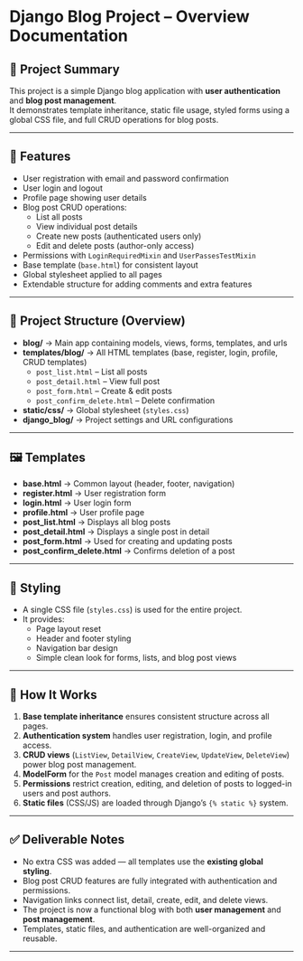 # Django Blog Project – Overview Documentation

## 📌 Project Summary
This project is a simple Django blog application with **user authentication** and **blog post management**.  
It demonstrates template inheritance, static file usage, styled forms using a global CSS file, and full CRUD operations for blog posts.  

---

## 🎯 Features
- User registration with email and password confirmation  
- User login and logout  
- Profile page showing user details  
- Blog post CRUD operations:
  - List all posts  
  - View individual post details  
  - Create new posts (authenticated users only)  
  - Edit and delete posts (author-only access)  
- Permissions with `LoginRequiredMixin` and `UserPassesTestMixin`  
- Base template (`base.html`) for consistent layout  
- Global stylesheet applied to all pages  
- Extendable structure for adding comments and extra features  

---

## 📂 Project Structure (Overview)
- **blog/** → Main app containing models, views, forms, templates, and urls  
- **templates/blog/** → All HTML templates (base, register, login, profile, CRUD templates)  
  - `post_list.html` – List all posts  
  - `post_detail.html` – View full post  
  - `post_form.html` – Create & edit posts  
  - `post_confirm_delete.html` – Delete confirmation  
- **static/css/** → Global stylesheet (`styles.css`)  
- **django_blog/** → Project settings and URL configurations  

---

## 🖼 Templates
- **base.html** → Common layout (header, footer, navigation)  
- **register.html** → User registration form  
- **login.html** → User login form  
- **profile.html** → User profile page  
- **post_list.html** → Displays all blog posts  
- **post_detail.html** → Displays a single post in detail  
- **post_form.html** → Used for creating and updating posts  
- **post_confirm_delete.html** → Confirms deletion of a post  

---

## 🎨 Styling
- A single CSS file (`styles.css`) is used for the entire project.  
- It provides:
  - Page layout reset  
  - Header and footer styling  
  - Navigation bar design  
  - Simple clean look for forms, lists, and blog post views  

---

## 🚀 How It Works
1. **Base template inheritance** ensures consistent structure across all pages.  
2. **Authentication system** handles user registration, login, and profile access.  
3. **CRUD views** (`ListView`, `DetailView`, `CreateView`, `UpdateView`, `DeleteView`) power blog post management.  
4. **ModelForm** for the `Post` model manages creation and editing of posts.  
5. **Permissions** restrict creation, editing, and deletion of posts to logged-in users and post authors.  
6. **Static files** (CSS/JS) are loaded through Django’s `{% static %}` system.  

---

## ✅ Deliverable Notes
- No extra CSS was added — all templates use the **existing global styling**.  
- Blog post CRUD features are fully integrated with authentication and permissions.  
- Navigation links connect list, detail, create, edit, and delete views.  
- The project is now a functional blog with both **user management** and **post management**.  
- Templates, static files, and authentication are well-organized and reusable.  

---

